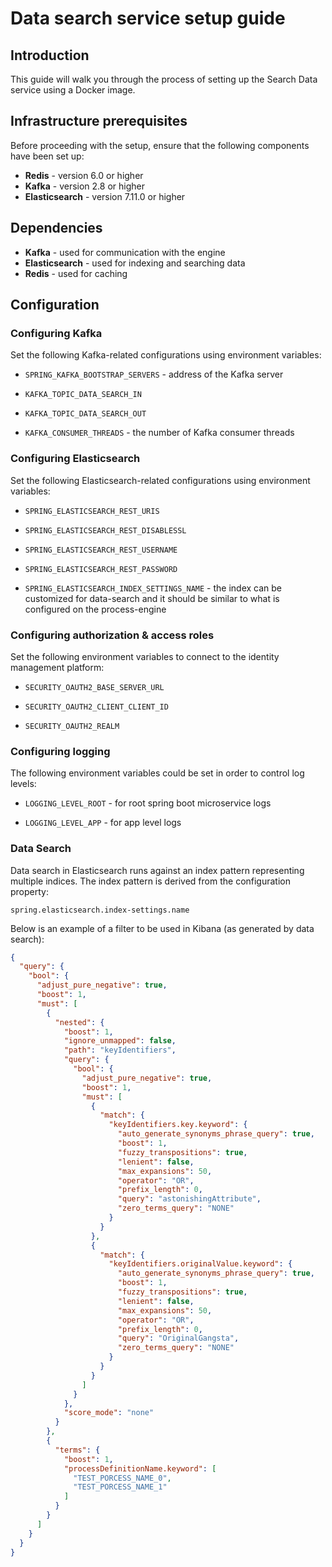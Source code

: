 # Data search service setup guide


## Introduction

This guide will walk you through the process of setting up the Search Data service using a Docker image.

## Infrastructure prerequisites

Before proceeding with the setup, ensure that the following components have been set up:

* **Redis** - version 6.0 or higher 
* **Kafka** - version 2.8 or higher
* **Elasticsearch** - version 7.11.0 or higher

## Dependencies

* **Kafka** - used for communication with the engine
* **Elasticsearch** - used for indexing and searching data
* **Redis** - used for caching

## Configuration

### Configuring Kafka

Set the following Kafka-related configurations using environment variables:

* `SPRING_KAFKA_BOOTSTRAP_SERVERS` - address of the Kafka server

* `KAFKA_TOPIC_DATA_SEARCH_IN` 

* `KAFKA_TOPIC_DATA_SEARCH_OUT` 

* `KAFKA_CONSUMER_THREADS` - the number of Kafka consumer threads

### Configuring Elasticsearch

Set the following Elasticsearch-related configurations using environment variables:

* `SPRING_ELASTICSEARCH_REST_URIS` 

* `SPRING_ELASTICSEARCH_REST_DISABLESSL` 

* `SPRING_ELASTICSEARCH_REST_USERNAME`

* `SPRING_ELASTICSEARCH_REST_PASSWORD`

* `SPRING_ELASTICSEARCH_INDEX_SETTINGS_NAME` - the index can be customized for data-search and it should be similar to what is configured on the process-engine


### Configuring authorization & access roles

Set the following environment variables to connect to the identity management platform:

* `SECURITY_OAUTH2_BASE_SERVER_URL`

* `SECURITY_OAUTH2_CLIENT_CLIENT_ID`

* `SECURITY_OAUTH2_REALM`

### Configuring logging

The following environment variables could be set in order to control log levels:

* `LOGGING_LEVEL_ROOT` - for root spring boot microservice logs

* `LOGGING_LEVEL_APP` - for app level logs


### Data Search

Data search in Elasticsearch runs against an index pattern representing multiple indices. The index pattern is derived from the configuration property:

`spring.elasticsearch.index-settings.name`

Below is an example of a filter to be used in Kibana (as generated by data search):

```json
{
  "query": {
    "bool": {
      "adjust_pure_negative": true,
      "boost": 1,
      "must": [
        {
          "nested": {
            "boost": 1,
            "ignore_unmapped": false,
            "path": "keyIdentifiers",
            "query": {
              "bool": {
                "adjust_pure_negative": true,
                "boost": 1,
                "must": [
                  {
                    "match": {
                      "keyIdentifiers.key.keyword": {
                        "auto_generate_synonyms_phrase_query": true,
                        "boost": 1,
                        "fuzzy_transpositions": true,
                        "lenient": false,
                        "max_expansions": 50,
                        "operator": "OR",
                        "prefix_length": 0,
                        "query": "astonishingAttribute",
                        "zero_terms_query": "NONE"
                      }
                    }
                  },
                  {
                    "match": {
                      "keyIdentifiers.originalValue.keyword": {
                        "auto_generate_synonyms_phrase_query": true,
                        "boost": 1,
                        "fuzzy_transpositions": true,
                        "lenient": false,
                        "max_expansions": 50,
                        "operator": "OR",
                        "prefix_length": 0,
                        "query": "OriginalGangsta",
                        "zero_terms_query": "NONE"
                      }
                    }
                  }
                ]
              }
            },
            "score_mode": "none"
          }
        },
        {
          "terms": {
            "boost": 1,
            "processDefinitionName.keyword": [
              "TEST_PORCESS_NAME_0",
              "TEST_PORCESS_NAME_1"
            ]
          }
        }
      ]
    }
  }
}
```
